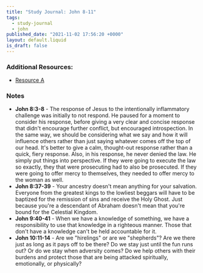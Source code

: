 ```yaml
---
title: "Study Journal: John 8-11"
tags:
  - study-journal
  - john
published_date: "2021-11-02 17:56:20 +0000"
layout: default.liquid
is_draft: false
---
```

### Additional Resources:
  * [Resource A](#)

### Notes
  * **John 8:3-8** - The response of Jesus to the
    intentionally inflammatory challenge was
    initially to not respond. He paused for a
    moment to consider his response, before giving
    a very clear and concise response that didn't
    encourage further conflict, but encouraged
    introspection. In the same way, we should be
    considering what we say and how it will
    influence others rather than just saying
    whatever comes off the top of our head. It's
    better to give a calm, thought-out response
    rather than a quick, fiery response. Also, in
    his response, he never denied the law. He
    simply put things into perspective. If they
    were going to execute the law so exactly, they
    that were prosecuting had to also be
    prosecuted. If they were going to offer mercy
    to themselves, they needed to offer mercy to
    the woman as well.
  * **John 8:37-39** - Your ancestry doesn't mean
    anything for your salvation. Everyone from the
    greatest kings to the lowliest beggars will
    have to be baptized for the remission of sins
    and receive the Holy Ghost. Just because
    you're a descendant of Abraham doesn't mean
    that you're bound for the Celestial Kingdom.
  * **John 9:40-41** - When we have a knowledge of
    something, we have a responsibility to use
    that knowledge in a righteous manner. Those
    that don't have a knowledge can't be held
    accountable for it.
  * **John 10:11-14** - Are we "hirelings" or are
    we "shepherds"? Are we there just as long as
    it pays off to be there? Do we stay just until
    the fun runs out? Or do we stay when adversity
    comes? Do we help others with their burdens
    and protect those that are being attacked
    spiritually, emotionally, or physically?
